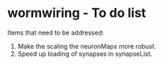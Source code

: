 # wormwiring - To do list
Items that need to be addressed:
1. Make the scaling the neuronMaps more robust.
2. Speed up loading of synapses in synapseList.
